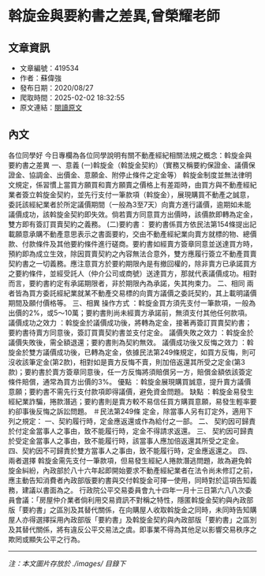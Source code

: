 # 斡旋金與要約書之差異,曾榮耀老師

## 文章資訊
- 文章編號：419534
- 作者：蘇偉強
- 發布日期：2020/08/27
- 爬取時間：2025-02-02 18:32:55
- 原文連結：[閱讀原文](https://real-estate.get.com.tw/Columns/detail.aspx?no=419534)

## 內文
各位同學好
今日專欄為各位同學說明有關不動產經紀相關法規之概念：斡旋金與要約書之差異
一、意義
(一)斡旋金（斡旋金契約）（實務又稱要約保證金、議價保證金、協調金、出價金、意願金、附停止條件之定金等）
斡旋金制度並無法律明文規定，係習慣上當買方願買和賣方願賣之價格上有差距時，由買方與不動產經紀業者簽立斡旋金契約，並先行支付一筆款項（斡旋金），展現購買不動產之誠意，委託該經紀業者於所定議價期間（一般為3至7天）向賣方進行議價，逾期如未能議價成功，該斡旋金契約即失效。倘若賣方同意買方出價時，該價款即轉為定金，雙方即有簽訂買賣契約之義務。
(二)要約書：
要約書係買方依民法第154條提出記載願意承購不動產意思表示之書面要約，交由不動產經紀業向賣方就標的物、總價款、付款條件及其他要約條件進行磋商。要約書如經賣方簽章同意並送達買方時，預約即為成立生效，除因買賣契約之內容無法合意外，雙方應履行簽立不動產買賣契約書之一切義務。應注意買方於要約期限內是有撤回權的，除非賣方已承諾買方之要約條件，並經受託人（仲介公司或商號）送達買方，那就代表議價成功。相對而言，要約書約定有承諾期限者，非於期限內為承諾，失其拘束力。
二、相同
兩者皆為買方委託經紀業就某不動產交易標的向賣方議價之委託契約，其上載明議價期間及願付價格等。
三、相異
操作方式
：斡旋金買方須先支付一筆款項，一般為出價的2%，或5～10萬；要約書則尚未經賣方承諾前，無須支付其他任何款項。
議價成功之效力
：斡旋金於議價成功後，將轉為定金，接著再簽訂買賣契約書；要約書待賣方同意後，簽訂買賣契約書並支付定金。
議價失敗之效力
：斡旋金於議價失敗後，需全額退還；要約書則為契約無效。
議價成功後又反悔之效力
：斡旋金於雙方議價成功後，已轉為定金，依據民法第249條規定，如買方反悔，則可沒收該筆定金(第2款)，相對如是賣方反悔不賣，則加倍返還其所受之定金(第3款)；要約書於賣方簽章同意後，任一方反悔將須賠償另一方，賠償金額依該簽定條件賠償，通常為買方出價的3%。
優點
：斡旋金展現購買誠意，提升賣方議價意願；要約書不需先行支付款項即得議價，避免資金問題。
缺點
：斡旋金易發生經紀業詐騙，捲款潛逃；要約書則是賣方較不易信任買方購買意願，易發生輕率要約卻事後反悔之訴訟問題。
＃民法第249條
定金，除當事人另有訂定外，適用下列之規定：
一、契約履行時，定金應返還或作為給付之一部。
二、
契約因可歸責於付定金當事人之事由，致不能履行時，定金不得請求返還。
三、
契約因可歸責於受定金當事人之事由，致不能履行時，該當事人應加倍返還其所受之定金。
四、契約因不可歸責於雙方當事人之事由，致不能履行時，定金應返還之。
四、兩者選擇
斡旋金需先支付一筆款項，但易發生經紀人捲款潛逃問題，故為避免斡旋金糾紛，內政部於八十六年起即開始要求不動產經紀業者在法令尚未修訂之前，應主動告知消費者內政部版要約書與交付斡旋金可擇一使用，同時對於這項告知義務，建議以書面為之。
行政院公平交易委員會九十四年一月十三日第六八八次委員會議：「房屋仲介業者倘利用交易資訊不對稱之特性，隱匿斡旋金契約與內政部版「要約書」之區別及其替代關係，在向購屋人收取斡旋金之同時，未同時告知購屋人亦得選擇採用內政部版「要約書」及斡旋金契約與內政部版「要約書」之區別及其替代關係，將有違反公平交易法之虞。即事業不得為其他足以影響交易秩序之欺罔或顯失公平之行為。

---
*注：本文圖片存放於 ./images/ 目錄下*
